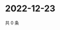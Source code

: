 # 2022-12-23

共 0 条

<!-- BEGIN WEIBO -->
<!-- 最后更新时间 Fri Dec 23 2022 16:17:10 GMT+0800 (China Standard Time) -->

<!-- END WEIBO -->
